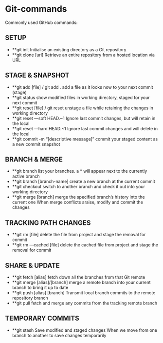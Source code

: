 # Git-commands

Commonly used GitHub commands:

## SETUP
* **git init
Initialise an existing directory as a Git repository 
* **git clone [url] 
Retrieve an entire repository from a hosted location via URL

## STAGE & SNAPSHOT
* **git add [file] / git add .
add a file as it looks now to your next commit (stage) 
* **git status 
show modified files in working directory, staged for your next commit 
* **git reset [file] / git reset
unstage a file while retaining the changes in working directory
* **git reset —soft HEAD.~1
Ignore last commit changes, but will retain in the local
* **git reset —hard HEAD.~1
Ignore last commit changes and will delete in the local
* **git commit -m “[descriptive message]” 
commit your staged content as a new commit snapshot

## BRANCH & MERGE
* **git branch 
list your branches. a * will appear next to the currently active branch 
* **git branch [branch-name] 
create a new branch at the current commit 
* **git checkout 
switch to another branch and check it out into your working directory 
* **git merge [branch] 
merge the specified branch’s history into the current one
When merge conflicts araise, modify and commit the changes

## TRACKING PATH CHANGES
* **git rm [file] 
delete the file from project and stage the removal for commit
* **git rm —cached [file]
delete the cached file from project and stage the removal for commit

## SHARE & UPDATE
* **git fetch [alias] 
fetch down all the branches from that Git remote 
* **git merge [alias]/[branch] 
merge a remote branch into your current branch to bring it up to date 
* **git push [alias] [branch] 
Transmit local branch commits to the remote repository branch 
* **git pull 
fetch and merge any commits from the tracking remote branch

## TEMPORARY COMMITS 
* **git stash 
Save modified and staged changes
When we move from one branch to another to save changes temporarily 
